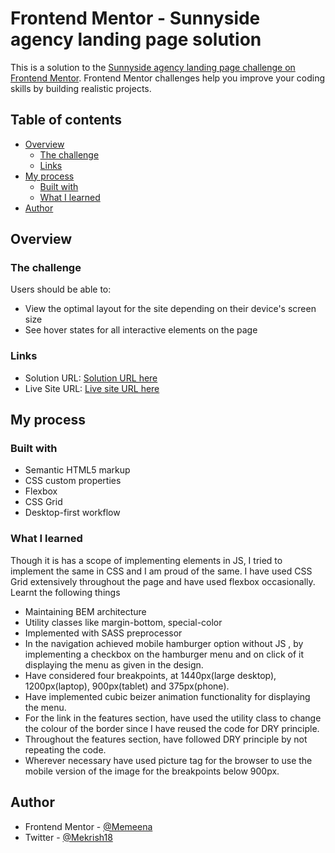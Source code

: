 # Frontend Mentor - Sunnyside agency landing page solution

This is a solution to the [Sunnyside agency landing page challenge on Frontend Mentor](https://www.frontendmentor.io/challenges/sunnyside-agency-landing-page-7yVs3B6ef). Frontend Mentor challenges help you improve your coding skills by building realistic projects.

## Table of contents

- [Overview](#overview)
  - [The challenge](#the-challenge)
  - [Links](#links)
- [My process](#my-process)
  - [Built with](#built-with)
  - [What I learned](#what-i-learned)
- [Author](#author)

## Overview

### The challenge

Users should be able to:

- View the optimal layout for the site depending on their device's screen size
- See hover states for all interactive elements on the page

### Links

- Solution URL: [Solution URL here](https://github.com/Memeena/Sunnyside-landing-page)
- Live Site URL: [Live site URL here](https://memeena.github.io/Sunnyside-landing-page/)

## My process

### Built with

- Semantic HTML5 markup
- CSS custom properties
- Flexbox
- CSS Grid
- Desktop-first workflow

### What I learned

Though it is has a scope of implementing elements in JS, I tried to implement the same in CSS and I am proud of the same. I have used CSS Grid extensively throughout the page and have used flexbox occasionally. Learnt the following things

- Maintaining BEM architecture
- Utility classes like margin-bottom, special-color
- Implemented with SASS preprocessor
- In the navigation achieved mobile hamburger option without JS , by implementing a checkbox on the hamburger menu and on click of it displaying the menu as given in the design.
- Have considered four breakpoints, at 1440px(large desktop), 1200px(laptop), 900px(tablet) and 375px(phone).
- Have implemented cubic beizer animation functionality for displaying the menu.
- For the link in the features section, have used the utility class to change the colour of the border since I have reused the code for DRY principle.
- Throughout the features section, have followed DRY principle by not repeating the code.
- Wherever necessary have used picture tag for the browser to use the mobile version of the image for the breakpoints below 900px.

## Author

- Frontend Mentor - [@Memeena](https://www.frontendmentor.io/profile/Memeena)
- Twitter - [@Mekrish18](https://www.twitter.com/Mekrish18)

